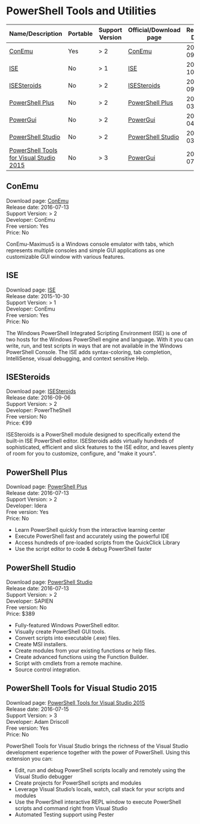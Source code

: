 # PowerShell Tools and Utilities


| Name/Description                                   | Portable | Support Version | Official/Download page | Release Date | Developer     | Free version | Price |
|----------------------------------------------------|----------|-----------------|------------------------|--------------|:--------------|--------------|------:|
| [ConEmu](#conemu)                                  | Yes      | > 2             | [ConEmu]               | 2016-09-05   | ConEmu        | Yes          | No    |
| [ISE](#ise)                                        | No       | > 1             | [ISE]                  | 2015-10-30   | Microsoft     | Yes          | No    |
| [ISESteroids](#isesteroids)                        | No       | > 2             | [ISESteroids]          | 2016-09-06   | PowerTheShell | No           |   €99 |
| [PowerShell Plus](#plus)                           | No       | > 2             | [PowerShell Plus]      | 2016-03-12   | Idera         | Yes          | No    |
| [PowerGui](#powergui)                              | No       | > 2             | [PowerGui]             | 2014-04-07   | ConEmu        | Yes          | No    |
| [PowerShell Studio](#studio)                       | No       | > 2             | [PowerShell Studio]    | 2016-03-12   | SAPIEN        | Yes          |  $389 |
| [PowerShell Tools for Visual Studio 2015](#vs2015) | No       | > 3             | [PowerGui]             | 2016-07-15   | Adam Driscoll | Yes          | No    |


## ConEmu <a id="conemu"></a>
Download page: [ConEmu]<br/>
Release date: 2016-07-13<br/>
Support Version: > 2<br/>
Developer: ConEmu<br/>
Free version: Yes<br/>
Price: No

ConEmu-Maximus5 is a Windows console emulator with tabs, which represents multiple consoles and simple GUI applications as one customizable
GUI window with various features.


## ISE <a id="ise"></a>
Download page: [ISE]<br/>
Release date: 2015-10-30<br/>
Support Version: > 1<br/>
Developer: ConEmu<br/>
Free version: Yes<br/>
Price: No

The Windows PowerShell Integrated Scripting Environment (ISE) is one of two hosts for the Windows PowerShell engine and language.
With it you can write, run, and test scripts in ways that are not available in the Windows PowerShell Console.
The ISE adds syntax-coloring, tab completion, IntelliSense, visual debugging, and context sensitive Help.


## ISESteroids <a id="isesteroids"></a>
Download page: [ISESteroids]<br/>
Release date: 2016-09-06<br/>
Support Version: > 2<br/>
Developer: PowerTheShell<br/>
Free version: No<br/>
Price: €99

ISESteroids is a PowerShell module designed to specifically extend the built-in ISE PowerShell editor.
ISESteroids adds virtually hundreds of sophisticated, efficient and slick features to the ISE editor,
and leaves plenty of room for you to customize, configure, and "make it yours".


## PowerShell Plus <a id="plus"></a>
Download page: [PowerShell Plus]<br/>
Release date: 2016-07-13<br/>
Support Version: > 2<br/>
Developer: Idera<br/>
Free version: Yes<br/>
Price: No

 - Learn PowerShell quickly from the interactive learning center
 - Execute PowerShell fast and accurately using the powerful IDE
 - Access hundreds of pre-loaded scripts from the QuickClick Library
 - Use the script editor to code & debug PowerShell faster


## PowerShell Studio <a id="powershell-studio"></a>
Download page: [PowerShell Studio]<br/>
Release date: 2016-07-13<br/>
Support Version: > 2<br/>
Developer: SAPIEN<br/>
Free version: No<br/>
Price: $389

 - Fully-featured Windows PowerShell editor.
 - Visually create PowerShell GUI tools.
 - Convert scripts into executable (.exe) files.
 - Create MSI installers.
 - Create modules from your existing functions or help files.
 - Create advanced functions using the Function Builder.
 - Script with cmdlets from a remote machine.
 - Source control integration.


## PowerShell Tools for Visual Studio 2015 <a id="vs2015"></a>
Download page: [PowerShell Tools for Visual Studio 2015]<br/>
Release date: 2016-07-15<br/>
Support Version: > 3<br/>
Developer: Adam Driscoll<br/>
Free version: Yes<br/>
Price: No

PowerShell Tools for Visual Studio brings the richness of the Visual Studio development experience together with the power of PowerShell.
Using this extension you can:
 - Edit, run and debug PowerShell scripts locally and remotely using the Visual Studio debugger
 - Create projects for PowerShell scripts and modules
 - Leverage Visual Studio’s locals, watch, call stack for your scripts and modules
 - Use the PowerShell interactive REPL window to execute PowerShell scripts and command right from Visual Studio
 - Automated Testing support using Pester 


[ConEmu]:https://conemu.github.io/
[ISE]:https://msdn.microsoft.com/en-us/powershell/scripting/getting-started/fundamental/windows-powershell-integrated-scripting-environment--ise-
[ISESteroids]:http://www.powertheshell.com/isesteroids2-2/
[PowerShell Plus]:https://www.idera.com/productssolutions/freetools/powershellplus
[PowerGui]:http://en.community.dell.com/techcenter/powergui/
[PowerShell Studio]:https://www.sapien.com/software/powershell_studio
[PowerShell Tools for Visual Studio 2015]:https://visualstudiogallery.msdn.microsoft.com/c9eb3ba8-0c59-4944-9a62-6eee37294597
